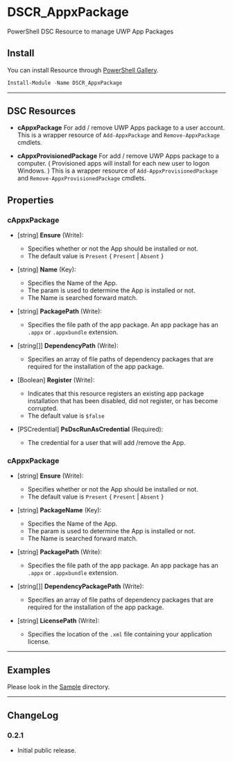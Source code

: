 DSCR_AppxPackage
====

PowerShell DSC Resource to manage UWP App Packages

## Install
You can install Resource through [PowerShell Gallery](https://www.powershellgallery.com/packages/DSCR_AppxPackage/).
```PowerShell
Install-Module -Name DSCR_AppxPackage
```
----
## DSC Resources
* **cAppxPackage**
For add / remove UWP Apps package to a user account.
This is a wrapper resource of `Add-AppxPackage` and `Remove-AppxPackage` cmdlets.

* **cAppxProvisionedPackage**
For add / remove UWP Apps package to a computer.
( Provisioned apps will install for each new user to logon Windows. )
This is a wrapper resource of `Add-AppxProvisionedPackage` and `Remove-AppxProvisionedPackage` cmdlets.

## Properties
### cAppxPackage
+ [string] **Ensure** (Write):
    + Specifies whether or not the App should be installed or not.
    + The default value is `Present` { `Present` | `Absent` }

+ [string] **Name** (Key):
    + Specifies the Name of the App.
    + The param is used to determine the App is installed or not.
    + The Name is searched forward match.

+ [string] **PackagePath** (Write):
    + Specifies the file path of the app package. An app package has an `.appx` or `.appxbundle` extension.

+ [string[]] **DependencyPath** (Write):
    + Specifies an array of file paths of dependency packages that are required for the installation of the app package.

+ [Boolean] **Register** (Write):
    + Indicates that this resource registers an existing app package installation that has been disabled, did not register, or has become corrupted.
    + The default value is `$false`

+ [PSCredential] **PsDscRunAsCredential** (Required):
    + The credential for a user that will add /remove the App.

### cAppxPackage
+ [string] **Ensure** (Write):
    + Specifies whether or not the App should be installed or not.
    + The default value is `Present` { `Present` | `Absent` }

+ [string] **PackageName** (Key):
    + Specifies the Name of the App.
    + The param is used to determine the App is installed or not.
    + The Name is searched forward match.

+ [string] **PackagePath** (Write):
    + Specifies the file path of the app package. An app package has an `.appx` or `.appxbundle` extension.

+ [string[]] **DependencyPackagePath** (Write):
    + Specifies an array of file paths of dependency packages that are required for the installation of the app package.

+ [string] **LicensePath** (Write):
    + Specifies the location of the `.xml` file containing your application license.

----
## Examples
Please look in the [Sample](https://github.com/mkht/DSCR_AppxPackage/tree/master/Sample) directory.

----
## ChangeLog
### 0.2.1
+ Initial public release.
